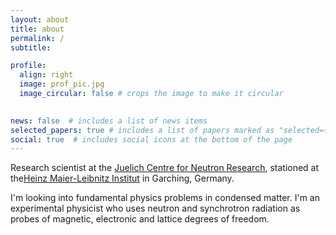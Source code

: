 ```yaml
---
layout: about
title: about
permalink: /
subtitle: 

profile:
  align: right
  image: prof_pic.jpg
  image_circular: false # crops the image to make it circular
  

news: false  # includes a list of news items
selected_papers: true # includes a list of papers marked as "selected={true}"
social: true  # includes social icons at the bottom of the page
---
```


Research scientist at the [Juelich Centre for Neutron Research](http://www.fz-juelich.de/en/jcns), stationed at the[Heinz Maier-Leibnitz Institut](http://mlz-garching.de/englisch.html) in Garching, Germany.

I'm looking into fundamental physics problems in condensed matter. I'm an experimental physicist who uses neutron and synchrotron radiation as probes of magnetic, electronic and lattice degrees of freedom.
